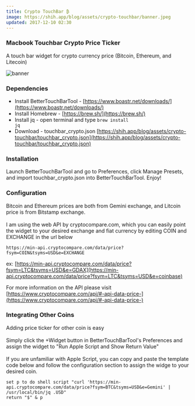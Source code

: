 ```yaml
---
title: Crypto TouchBar ₿
image: https://shih.app/blog/assets/crypto-touchbar/banner.jpeg
updated: 2017-12-10 02:30
---
```


### Macbook Touchbar Crypto Price Ticker

A touch bar widget for crypto currency price (Bitcoin, Ethereum, and Litecoin)

![banner](https://shih.app/blog/assets/crypto-touchbar/banner.jpeg)

### Dependencies

- Install BetterTouchBarTool - [https://www.boastr.net/downloads/](https://www.boastr.net/downloads/)
- Install Homebrew - [https://brew.sh/](https://brew.sh/)
- Install jq - open terminal and type <code>brew install jq</code>
- Download - touchbar_crypto.json [https://shih.app/blog/assets/crypto-touchbar/touchbar_crypto.json](https://shih.app/blog/assets/crypto-touchbar/touchbar_crypto.json)

### Installation

Launch BetterTouchBarTool and go to Preferences, click Manage Presets, and import touchbar_crypto.json into BetterTouchBarTool. Enjoy!

### Configuration

Bitcoin and Ethereum prices are both from Gemini exchange, and Litcoin price is from Bitstamp exchange.
<br>
<br>
I am using the web API by cryptocompare.com, which you can easily point the widget to your desired exchange and fiat currency by editing COIN and EXCHANGE in the url below

```
https://min-api.cryptocompare.com/data/price?fsym=COIN&tsyms=USD&e=EXCHANGE
```

ex: [https://min-api.cryptocompare.com/data/price?fsym=LTC&tsyms=USD&e=GDAX](https://min-api.cryptocompare.com/data/price?fsym=LTC&tsyms=USD&e=coinbase)

For more information on the API please visit [https://www.cryptocompare.com/api/#-api-data-price-](https://www.cryptocompare.com/api/#-api-data-price-)

### Integrating Other Coins

Adding price ticker for other coin is easy
<br>
<br>
Simply click the +Widget button in BetterTouchBarTool's Preferences and assign the widget to "Run Apple Script and Show Return Value"
<br>
<br>
If you are unfamiliar with Apple Script, you can copy and paste the template code below and follow the configuration section to assign the widge to your desired coin.

```
set p to do shell script "curl 'https://min-api.cryptocompare.com/data/price?fsym=BTC&tsyms=USD&e=Gemini' | /usr/local/bin/jq .USD"
return "$" & p
```
